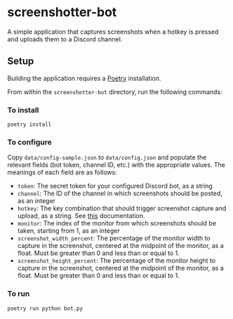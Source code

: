 # screenshotter-bot
A simple application that captures screenshots when a hotkey is pressed and uploads them to a Discord channel.

## Setup

Building the application requires a [Poetry](https://python-poetry.org/) installation.

From within the `screenshotter-bot` directory, run the following commands:

### To install

```
poetry install
```

### To configure

Copy `data/config-sample.json` to `data/config.json` and populate the relevant fields (bot token, channel ID, etc.) with the appropriate values. The meanings of each field are as follows:

- `token`: The secret token for your configured Discord bot, as a string
- `channel`: The ID of the channel in which screenshots should be posted, as an integer
- `hotkey`: The key combination that should trigger screenshot capture and upload, as a string. See [this](https://github.com/moses-palmer/pynput/blob/078491edf7025033c22a364ee76fb9e79db65fcc/lib/pynput/keyboard/__init__.py#L120-L125) documentation.
- `monitor`: The index of the monitor from which screenshots should be taken, starting from 1, as an integer
- `screenshot_width_percent`: The percentage of the monitor width to capture in the screenshot, centered at the midpoint of the monitor, as a float. Must be greater than 0 and less than or equal to 1.
- `screenshot_height_percent`: The percentage of the monitor height to capture in the screenshot, centered at the midpoint of the monitor, as a float. Must be greater than 0 and less than or equal to 1.

### To run

```
poetry run python bot.py
```